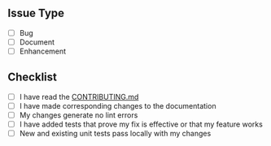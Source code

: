 ## Issue Type
<!-- ignore-task-list-start -->
- [ ] Bug
- [ ] Document
- [ ] Enhancement
<!-- ignore-task-list-end -->

## Checklist
- [ ] I have read the [CONTRIBUTING.md]()
- [ ] I have made corresponding changes to the documentation
- [ ] My changes generate no lint errors
- [ ] I have added tests that prove my fix is effective or that my feature works
- [ ] New and existing unit tests pass locally with my changes
